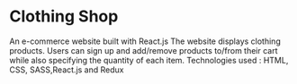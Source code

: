 # Clothing Shop
An e-commerce website built with React.js
The website displays clothing products.
Users can sign up and add/remove products to/from their cart while also specifying the quantity of each item.
Technologies used : HTML, CSS, SASS,React.js and Redux
